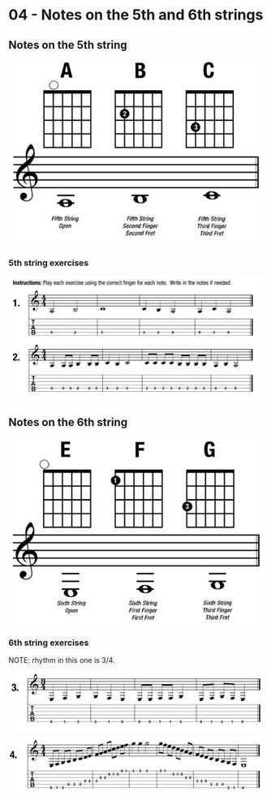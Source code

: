 # 04 - Notes on the 5th and 6th strings

## Notes on the 5th string

![](.gitbook/assets/5th-string-notes.png)

### 5th string exercises

![](.gitbook/assets/5thstringexercises1-2.png)

## Notes on the 6th string

![](.gitbook/assets/6th-string-notes.png)

### 6th string exercises

NOTE: rhythm in this one is 3/4.

![](.gitbook/assets/6th-string-exercise.png)

![](.gitbook/assets/all-strings-ex.png)

